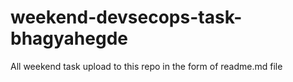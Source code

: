 # weekend-devsecops-task-bhagyahegde
 All weekend  task  upload to  this repo in the form of readme.md file
